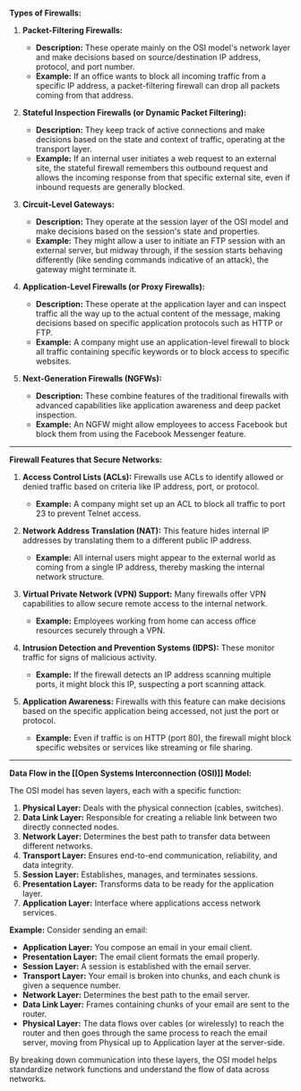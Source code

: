 **Types of Firewalls:**

1. **Packet-Filtering Firewalls:**
    
    - **Description:** These operate mainly on the OSI model's network layer and make decisions based on source/destination IP address, protocol, and port number.
    - **Example:** If an office wants to block all incoming traffic from a specific IP address, a packet-filtering firewall can drop all packets coming from that address.
2. **Stateful Inspection Firewalls (or Dynamic Packet Filtering):**
    
    - **Description:** They keep track of active connections and make decisions based on the state and context of traffic, operating at the transport layer.
    - **Example:** If an internal user initiates a web request to an external site, the stateful firewall remembers this outbound request and allows the incoming response from that specific external site, even if inbound requests are generally blocked.
3. **Circuit-Level Gateways:**
    
    - **Description:** They operate at the session layer of the OSI model and make decisions based on the session's state and properties.
    - **Example:** They might allow a user to initiate an FTP session with an external server, but midway through, if the session starts behaving differently (like sending commands indicative of an attack), the gateway might terminate it.
4. **Application-Level Firewalls (or Proxy Firewalls):**
    
    - **Description:** These operate at the application layer and can inspect traffic all the way up to the actual content of the message, making decisions based on specific application protocols such as HTTP or FTP.
    - **Example:** A company might use an application-level firewall to block all traffic containing specific keywords or to block access to specific websites.
5. **Next-Generation Firewalls (NGFWs):**
    
    - **Description:** These combine features of the traditional firewalls with advanced capabilities like application awareness and deep packet inspection.
    - **Example:** An NGFW might allow employees to access Facebook but block them from using the Facebook Messenger feature.

---

**Firewall Features that Secure Networks:**

1. **Access Control Lists (ACLs):** Firewalls use ACLs to identify allowed or denied traffic based on criteria like IP address, port, or protocol.
    
    - **Example:** A company might set up an ACL to block all traffic to port 23 to prevent Telnet access.
2. **Network Address Translation (NAT):** This feature hides internal IP addresses by translating them to a different public IP address.
    
    - **Example:** All internal users might appear to the external world as coming from a single IP address, thereby masking the internal network structure.
3. **Virtual Private Network (VPN) Support:** Many firewalls offer VPN capabilities to allow secure remote access to the internal network.
    
    - **Example:** Employees working from home can access office resources securely through a VPN.
4. **Intrusion Detection and Prevention Systems (IDPS):** These monitor traffic for signs of malicious activity.
    
    - **Example:** If the firewall detects an IP address scanning multiple ports, it might block this IP, suspecting a port scanning attack.
5. **Application Awareness:** Firewalls with this feature can make decisions based on the specific application being accessed, not just the port or protocol.
    
    - **Example:** Even if traffic is on HTTP (port 80), the firewall might block specific websites or services like streaming or file sharing.

---

**Data Flow in the [[Open Systems Interconnection (OSI)]] Model:**

The OSI model has seven layers, each with a specific function:

1. **Physical Layer:** Deals with the physical connection (cables, switches).
2. **Data Link Layer:** Responsible for creating a reliable link between two directly connected nodes.
3. **Network Layer:** Determines the best path to transfer data between different networks.
4. **Transport Layer:** Ensures end-to-end communication, reliability, and data integrity.
5. **Session Layer:** Establishes, manages, and terminates sessions.
6. **Presentation Layer:** Transforms data to be ready for the application layer.
7. **Application Layer:** Interface where applications access network services.

**Example:** Consider sending an email:

- **Application Layer:** You compose an email in your email client.
- **Presentation Layer:** The email client formats the email properly.
- **Session Layer:** A session is established with the email server.
- **Transport Layer:** Your email is broken into chunks, and each chunk is given a sequence number.
- **Network Layer:** Determines the best path to the email server.
- **Data Link Layer:** Frames containing chunks of your email are sent to the router.
- **Physical Layer:** The data flows over cables (or wirelessly) to reach the router and then goes through the same process to reach the email server, moving from Physical up to Application layer at the server-side.

By breaking down communication into these layers, the OSI model helps standardize network functions and understand the flow of data across networks.